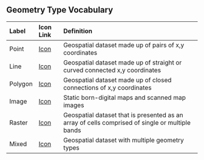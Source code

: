 ## Geometry Type Vocabulary

| Label | Icon Link | Definition|
|:----------------------------|:-------------|:---------------------------------------------------------|
|Point|[Icon](https://github.com/geoblacklight/geoblacklight-icons/blob/master/graphics/point.svg)|Geospatial dataset made up of pairs of x,y coordinates|
|Line|[Icon](https://github.com/geoblacklight/geoblacklight-icons/blob/master/graphics/line.svg)|Geospatial dataset made up of straight or curved connected x,y coordinates|
|Polygon|[Icon](https://github.com/geoblacklight/geoblacklight-icons/blob/master/graphics/polygon.svg)|Geospatial dataset made up of closed connections of x,y coordinates|
|Image|[Icon](https://github.com/geoblacklight/geoblacklight-icons/blob/master/graphics/image.svg)|Static born-digital maps and scanned map images|
|Raster|[Icon](https://github.com/geoblacklight/geoblacklight-icons/blob/master/graphics/raster.svg)|Geospatial dataset that is presented as an array of cells comprised of single or multiple bands|
|Mixed|[Icon](https://github.com/geoblacklight/geoblacklight-icons/blob/master/graphics/mixed.svg)|Geospatial dataset with multiple geometry types|
